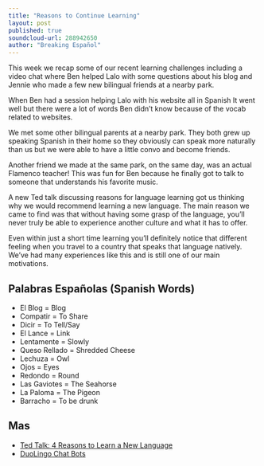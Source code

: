 ```yaml
---
title: "Reasons to Continue Learning"
layout: post
published: true
soundcloud-url: 288942650
author: "Breaking Español"
---
```

This week we recap some of our recent learning challenges including a video chat where Ben helped Lalo with some questions about his blog and Jennie who made a few new bilingual friends at a nearby park.

When Ben had a session helping Lalo with his website all in Spanish It went well but there were a lot of words Ben didn’t know because of the vocab related to websites.

We met some other bilingual parents at a nearby park. They both grew up speaking Spanish in their home so they obviously can speak more naturally than us but we were able to have a little convo and become friends.

Another friend we made at the same park, on the same day, was an actual Flamenco teacher! This was fun for Ben because he finally got to talk to someone that understands his favorite music.

A new Ted talk discussing reasons for language learning got us thinking why we would recommend learning a new language. The main reason we came to find was that without having some grasp of the language, you’ll never truly be able to experience another culture and what it has to offer.

Even within just a short time learning you’ll definitely notice that different feeling when you travel to a country that speaks that language natively. We’ve had many experiences like this and is still one of our main motivations.

## Palabras Españolas (Spanish Words)
- El Blog = Blog
- Compatir = To Share
- Dicir = To Tell/Say
- El Lance = Link
- Lentamente = Slowly
- Queso Rellado = Shredded Cheese
- Lechuza = Owl
- Ojos = Eyes
- Redondo = Round
- Las Gaviotes = The Seahorse
- La Paloma = The Pigeon
- Barracho = To be drunk

## Mas
- [Ted Talk: 4 Reasons to Learn a New Language](https://www.ted.com/talks/john_mcwhorter_4_reasons_to_learn_a_new_language?language=en)
- [DuoLingo Chat Bots](http://bots.duolingo.com/)
